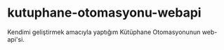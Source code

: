 # kutuphane-otomasyonu-webapi
Kendimi geliştirmek amacıyla yaptığım Kütüphane Otomasyonunun web-api'si.
